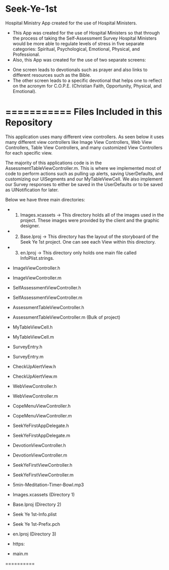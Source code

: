 Seek-Ye-1st 
===========

Hospital Ministry App created for the use of Hospital Ministers. 
* This App was created for the use of Hospital Ministers so that through the process of taking the Self-Assessment Survey Hospital Ministers would be more able to regulate levels of stress in five separate categories: Spiritual, Psychological, Emotional, Physical, and Professional. 
* Also, this App was created for the use of two separate screens:
- One screen leads to devotionals such as prayer and also links to different resources such as the Bible.
- The other screen leads to a specific devotional that helps one to reflect on the acronym for C.O.P.E. (Christian Faith, Opportunity, Physical, and Emotional). 

===========
Files Included in this Repository
===========

This application uses many different view controllers. As seen below it uses many different view controllers like Image View Controllers, Web View Controllers, Table View Controllers, and many customized View Controllers for each specific view. 

The majority of this applications code is in the AssessmentTableViewController.m. This is where we implemented most of code to perform actions such as pulling up alerts, saving UserDefaults, and customizing our UISegments and our MyTableViewCell. We also implement our Survey responses to either be saved in the UserDefaults or to be saved as UINotification for later. 

Below we have three main directories:

* 1. Images.xcassets -> This directory holds all of the images used in the project. These images were provided by the client and the graphic designer. 
* 2. Base.lproj -> This directory has the layout of the storyboard of the Seek Ye 1st project. One can see each View within this directory.
* 3. en.lproj -> This directory only holds one main file called InfoPlist.strings.

* ImageViewController.h		
* ImageViewController.m		
* SelfAssessmentViewController.h
* SelfAssessmentViewController.m
* AssessmentTableViewController.h  	
* AssessmentTableViewController.m (Bulk of project)
* MyTableViewCell.h	
* MyTableViewCell.m	
* SurveyEntry.h
* SurveyEntry.m
* CheckUpAlertView.h	
* CheckUpAlertView.m
* WebViewController.h
* WebViewController.m
* CopeMenuViewController.h	
* CopeMenuViewController.m
* SeekYeFirstAppDelegate.h
* SeekYeFirstAppDelegate.m	
* DevotionViewController.h
* DevotionViewController.m	
* SeekYeFirstViewController.h
* SeekYeFirstViewController.m
* 5min-Meditation-Timer-Bowl.mp3
* Images.xcassets	(Directory 1)
* Base.lproj (Directory 2)
* Seek Ye 1st-Info.plist	
* Seek Ye 1st-Prefix.pch	
* en.lproj (Directory 3)
* https:
* main.m

==========




